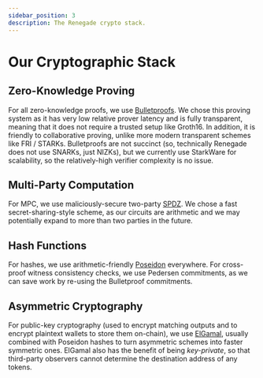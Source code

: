 ```yaml
---
sidebar_position: 3
description: The Renegade crypto stack.
---
```


# Our Cryptographic Stack

## Zero-Knowledge Proving

For all zero-knowledge proofs, we use
[Bulletproofs](https://eprint.iacr.org/2017/1066). We chose this proving system
as it has very low relative prover latency and is fully transparent, meaning
that it does not require a trusted setup like Groth16. In addition, it is
friendly to collaborative proving, unlike more modern transparent schemes like
FRI / STARKs. Bulletproofs are not succinct (so, technically Renegade does not
use SNARKs, just NIZKs), but we currently use StarkWare for scalability, so the
relatively-high verifier complexity is no issue.

## Multi-Party Computation

For MPC, we use maliciously-secure two-party
[SPDZ](https://eprint.iacr.org/2011/535). We chose a fast secret-sharing-style
scheme, as our circuits are arithmetic and we may potentially expand to more
than two parties in the future.

## Hash Functions

For hashes, we use arithmetic-friendly
[Poseidon](https://eprint.iacr.org/2019/458) everywhere. For cross-proof
witness consistency checks, we use Pedersen commitments, as we can save work by
re-using the Bulletproof commitments.

## Asymmetric Cryptography

For public-key cryptography (used to encrypt matching outputs and to encrypt
plaintext wallets to store them on-chain), we use
[ElGamal](https://wwwmayr.in.tum.de/konferenzen/Jass05/courses/1/papers/meier_paper.pdf),
usually combined with Poseidon hashes to turn asymmetric schemes into faster
symmetric ones. ElGamal also has the benefit of being *key-private*, so that
third-party observers cannot determine the destination address of any tokens.
